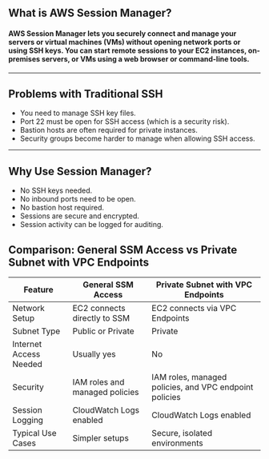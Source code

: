 ## What is AWS Session Manager?

#### AWS Session Manager lets you securely connect and manage your servers or virtual machines (VMs) without opening network ports or using SSH keys. You can start remote sessions to your EC2 instances, on-premises servers, or VMs using a web browser or command-line tools.

---
## Problems with Traditional SSH
- You need to manage SSH key files.
- Port 22 must be open for SSH access (which is a security risk).
- Bastion hosts are often required for private instances.
- Security groups become harder to manage when allowing SSH access.

---
## Why Use Session Manager?
- No SSH keys needed.
- No inbound ports need to be open.
- No bastion host required.
- Sessions are secure and encrypted.
- Session activity can be logged for auditing.

## Comparison: General SSM Access vs Private Subnet with VPC Endpoints

| Feature                  | General SSM Access           | Private Subnet with VPC Endpoints  |
|--------------------------|-----------------------------|-----------------------------------|
| Network Setup            | EC2 connects directly to SSM | EC2 connects via VPC Endpoints     |
| Subnet Type             | Public or Private              | Private                           |
| Internet Access Needed  | Usually yes                   | No                              |
| Security                | IAM roles and managed policies | IAM roles, managed policies, and VPC endpoint policies |
| Session Logging         | CloudWatch Logs enabled       | CloudWatch Logs enabled            |
| Typical Use Cases       | Simpler setups               | Secure, isolated environments       |


